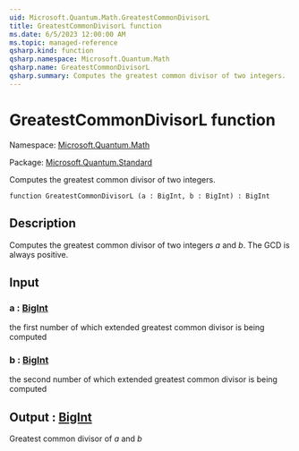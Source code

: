 ```yaml
---
uid: Microsoft.Quantum.Math.GreatestCommonDivisorL
title: GreatestCommonDivisorL function
ms.date: 6/5/2023 12:00:00 AM
ms.topic: managed-reference
qsharp.kind: function
qsharp.namespace: Microsoft.Quantum.Math
qsharp.name: GreatestCommonDivisorL
qsharp.summary: Computes the greatest common divisor of two integers.
---
```


# GreatestCommonDivisorL function

Namespace: [Microsoft.Quantum.Math](xref:Microsoft.Quantum.Math)

Package: [Microsoft.Quantum.Standard](https://nuget.org/packages/Microsoft.Quantum.Standard)


Computes the greatest common divisor of two integers.

```qsharp
function GreatestCommonDivisorL (a : BigInt, b : BigInt) : BigInt
```


## Description

Computes the greatest common divisor of two integers $a$ and $b$.The GCD is always positive.

## Input

### a : [BigInt](xref:microsoft.quantum.qsharp.valueliterals#bigint-literals)

the first number of which extended greatest common divisor is being computed


### b : [BigInt](xref:microsoft.quantum.qsharp.valueliterals#bigint-literals)

the second number of which extended greatest common divisor is being computed



## Output : [BigInt](xref:microsoft.quantum.qsharp.valueliterals#bigint-literals)

Greatest common divisor of $a$ and $b$